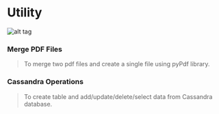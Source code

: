 Utility
==========

![alt tag](https://www.python.org/static/community_logos/python-logo.png)

### Merge PDF Files
> To merge two pdf files and create a single file using pyPdf library.

### Cassandra Operations
> To create table and add/update/delete/select data from Cassandra database.
